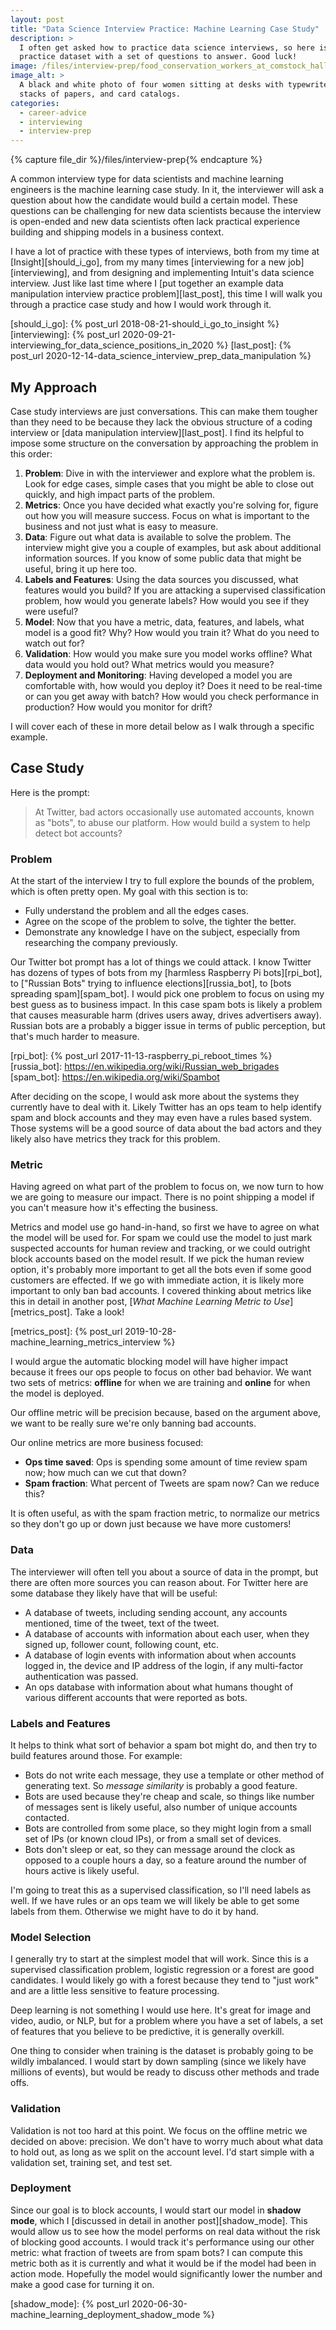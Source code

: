 ```yaml
---
layout: post
title: "Data Science Interview Practice: Machine Learning Case Study"
description: >
  I often get asked how to practice data science interviews, so here is a
  practice dataset with a set of questions to answer. Good luck!
image: /files/interview-prep/food_conservation_workers_at_comstock_hall_cornell_1917.jpg
image_alt: >
  A black and white photo of four women sitting at desks with typewriters,
  stacks of papers, and card catalogs.
categories:
  - career-advice
  - interviewing
  - interview-prep
---
```


{% capture file_dir %}/files/interview-prep{% endcapture %}

A common interview type for data scientists and machine learning engineers is
the machine learning case study. In it, the interviewer will ask a question
about how the candidate would build a certain model. These questions can be
challenging for new data scientists because the interview is open-ended and
new data scientists often lack practical experience building and shipping
models in a business context.

I have a lot of practice with these types of interviews, both from my time at
[Insight][should_i_go], from my many times [interviewing for a new
job][interviewing], and from designing and implementing Intuit's data science
interview. Just like last time where I [put together an example data
manipulation interview practice problem][last_post], this time I will walk you
through a practice case study and how I would work through it.

[should_i_go]: {% post_url 2018-08-21-should_i_go_to_insight %}
[interviewing]: {% post_url 2020-09-21-interviewing_for_data_science_positions_in_2020 %}
[last_post]: {% post_url 2020-12-14-data_science_interview_prep_data_manipulation %}

## My Approach

Case study interviews are just conversations. This can make them tougher than
they need to be because they lack the obvious structure of a coding interview
or [data manipulation interview][last_post]. I find its helpful to impose some
structure on the conversation by approaching the problem in this order:

1. **Problem**: Dive in with the interviewer and explore what the problem is.
   Look for edge cases, simple cases that you might be able to close out
   quickly, and high impact parts of the problem.
2. **Metrics**: Once you have decided what exactly you're solving for, figure
   out how you will measure success. Focus on what is important to the
   business and not just what is easy to measure.
3. **Data**: Figure out what data is available to solve the problem. The
   interview might give you a couple of examples, but ask about additional
   information sources. If you know of some public data that might be useful,
   bring it up here too.
4. **Labels and Features**: Using the data sources you discussed, what
   features would you build? If you are attacking a supervised classification
   problem, how would you generate labels? How would you see if they were useful?
5. **Model**: Now that you have a metric, data, features, and labels, what
   model is a good fit? Why? How would you train it? What do you need to watch
   out for?
6. **Validation**: How would you make sure you model works offline? What data
   would you hold out? What metrics would you measure?
7. **Deployment and Monitoring**: Having developed a model you are comfortable
   with, how would you deploy it? Does it need to be real-time or can you get
   away with batch? How would you check performance in production? How would
   you monitor for drift?

I will cover each of these in more detail below as I walk through a specific
example.

## Case Study

Here is the prompt:

> At Twitter, bad actors occasionally use automated accounts, known as "bots",
> to abuse our platform. How would build a system to help detect bot accounts?

### Problem

At the start of the interview I try to full explore the bounds of the problem,
which is often pretty open. My goal with this section is to:

- Fully understand the problem and all the edges cases.
- Agree on the scope of the problem to solve, the tighter the better.
- Demonstrate any knowledge I have on the subject, especially from researching
  the company previously.

Our Twitter bot prompt has a lot of things we could attack. I know Twitter has
dozens of types of bots from my [harmless Raspberry Pi bots][rpi_bot], to
["Russian Bots" trying to influence elections][russia_bot], to [bots spreading
spam][spam_bot]. I would pick one problem to focus on using my best guess as
to business impact. In this case spam bots is likely a problem that causes
measurable harm (drives users away, drives advertisers away). Russian bots are
a probably a bigger issue in terms of public perception, but that's much
harder to measure.

[rpi_bot]: {% post_url  2017-11-13-raspberry_pi_reboot_times %}
[russia_bot]: https://en.wikipedia.org/wiki/Russian_web_brigades 
[spam_bot]: https://en.wikipedia.org/wiki/Spambot

After deciding on the scope, I would ask more about the systems they currently
have to deal with it. Likely Twitter has an ops team to help identify spam and
block accounts and they may even have a rules based system. Those systems will
be a good source of data about the bad actors and they likely also have
metrics they track for this problem.

### Metric

Having agreed on what part of the problem to focus on, we now turn to how we
are going to measure our impact. There is no point shipping a model if you
can't measure how it's effecting the business.

Metrics and model use go hand-in-hand, so first we have to agree on what the
model will be used for. For spam we could use the model to just mark suspected
accounts for human review and tracking, or we could outright block accounts
based on the model result. If we pick the human review option, it's probably more
important to get all the bots even if some good customers are effected. If we
go with immediate action, it is likely more important to only ban bad
accounts. I covered thinking about metrics like this in detail in
another post, [_What Machine Learning Metric to Use_][metrics_post]. Take a
look!

[metrics_post]: {% post_url 2019-10-28-machine_learning_metrics_interview %}

I would argue the automatic blocking model will have higher impact because it
frees our ops people to focus on other bad behavior. We want two sets of
metrics: **offline** for when we are training and **online** for when the
model is deployed.

Our offline metric will be precision because, based on the argument above, we
want to be really sure we're only banning bad accounts.

Our online metrics are more business focused:

- **Ops time saved**: Ops is spending some amount of time review spam now; how
much can we cut that down?
- **Spam fraction**: What percent of Tweets are spam now? Can we reduce this?

It is often useful, as with the spam fraction metric, to normalize our metrics
so they don't go up or down just because we have more customers!

### Data

The interviewer will often tell you about a source of data in the prompt, but
there are often more sources you can reason about. For Twitter here are some
database they likely have that will be useful:

- A database of tweets, including sending account, any accounts mentioned,
time of the tweet, text of the tweet.
- A database of accounts with information about each user, when they signed
up, follower count, following count, etc.
- A database of login events with information about when accounts logged in,
the device and IP address of the login, if any multi-factor authentication was
passed.
- An ops database with information about what humans thought of various
different accounts that were reported as bots.

### Labels and Features

It helps to think what sort of behavior a spam bot might do, and then try to
build features around those. For example:

- Bots do not write each message, they use a template or other method of
generating text. So _message similarity_ is probably a good feature.
- Bots are used because they're cheap and scale, so things like number of
messages sent is likely useful, also number of unique accounts contacted.
- Bots are controlled from some place, so they might login from a small set of
IPs (or known cloud IPs), or from a small set of devices.
- Bots don't sleep or eat, so they can message around the clock as opposed to
a couple hours a day, so a feature around the number of hours active is likely
useful.

I'm going to treat this as a supervised classification, so I'll need labels as
well. If we have rules or an ops team we will likely be able to get some
labels from them. Otherwise we might have to do it by hand.

### Model Selection

I generally try to start at the simplest model that will work. Since this is
a supervised classification problem, logistic regression or a forest are good
candidates. I would likely go with a forest because they tend to "just work"
and are a little less sensitive to feature processing.

Deep learning is not something I would use here. It's great for image and
video, audio, or NLP, but for a problem where you have a set of labels, a set
of features that you believe to be predictive, it is generally overkill.

One thing to consider when training is the dataset is probably going to be
wildly imbalanced. I would start by down sampling (since we likely have
millions of events), but would be ready to discuss other methods and trade
offs.

### Validation

Validation is not too hard at this point. We focus on the offline metric we
decided on above: precision. We don't have to worry much about what data to
hold out, as long as we split on the account level. I'd start simple with a
validation set, training set, and test set.

### Deployment

Since our goal is to block accounts, I would start our model in **shadow
mode**, which I [discussed in detail in another post][shadow_mode]. This would
allow us to see how the model performs on real data without the risk of
blocking good accounts. I would track it's performance using our other metric:
what fraction of tweets are from spam bots? I can compute this metric both as
it is currently and what it would be if the model had been in action mode.
Hopefully the model would significantly lower the number and make a good case
for turning it on.

[shadow_mode]: {% post_url 2020-06-30-machine_learning_deployment_shadow_mode %}
